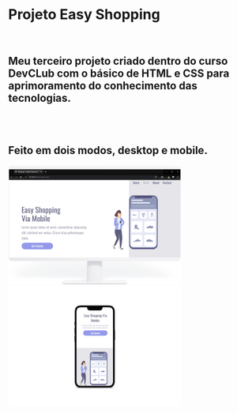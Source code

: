 <h1> Projeto Easy Shopping </h1>
<br>
<h2> Meu terceiro projeto criado dentro do curso DevCLub com o básico de HTML e CSS para aprimoramento do conhecimento das tecnologias.</h2>
<br>
<br>
<h2> Feito em dois modos, desktop e mobile. </h2>

<p float="left">
<img src="https://github.com/lucassantoos96/easy-shopping/blob/main/assets/img-shopping-desktop.png?raw=true" width="350">

<img src="https://github.com/lucassantoos96/easy-shopping/blob/main/assets/img-shopping-mobile.png?raw=true" width="350">

</p>

